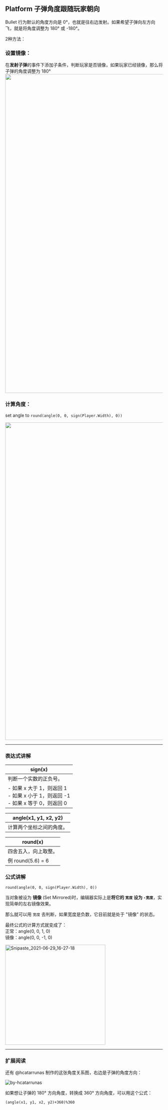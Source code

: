 ## Platform 子弹角度跟随玩家朝向

Bullet 行为默认的角度方向是 0°，也就是往右边发射。如果希望子弹向左方向飞，就是将角度调整为 180° 或 -180°。  

2种方法：

### 设置镜像：  
在**发射子弹**的事件下添加子条件，判断玩家是否镜像，如果玩家已经镜像，那么将子弹的角度调整为 180°  
<img width="1020" src="https://user-images.githubusercontent.com/45864744/123759739-c55fb080-d8f2-11eb-83f3-8257fe9228d1.png">


### 计算角度：  
set angle to `round(angle(0, 0, sign(Player.Width), 0))` 

<img width="1016" src="https://user-images.githubusercontent.com/45864744/123760509-7e25ef80-d8f3-11eb-8249-8b522965134d.png">


---

### 表达式讲解 

| **sign(x)**              |
| ------------------------ |
|  判断一个实数的正负号。   |
| - 如果 x 大于 1，则返回  1  <br> - 如果 x 小于 1，则返回 -1  <br> - 如果 x 等于 0，则返回  0  |


| **angle(x1, y1, x2, y2)**   |
| --------------------------- |
| 计算两个坐标之间的角度。     |


| **round(x)**         |
| -------------------- |
| 四舍五入，向上取整。  |
| 例 round(5.6) = 6    |


### 公式讲解

```
round(angle(0, 0, sign(Player.Width), 0))
```

当对象被设为 **镜像** (Set Mirrored)时，编辑器实际上是**将它的 `宽度` 设为 `-宽度`**，实现简单的左右镜像效果。  

那么就可以用 `宽度` 去判断，如果宽度是负数，它目前就是处于 "镜像" 的状态。
  
最终公式的计算方式就变成了：  
正常：angle(0, 0, 1, 0)  
镜像：angle(0, 0, -1, 0)
  
<img width="320" alt="Snipaste_2021-06-29_16-27-18" src="https://user-images.githubusercontent.com/45864744/123763949-e5916e80-d8f6-11eb-8585-4f5e0deb366a.png">
    
    
    
---
    
### 扩展阅读

还有 @hcatarrunas 制作的这张角度关系图，右边是子弹的角度方向：  

![by-hcatarrunas](https://user-images.githubusercontent.com/45864744/123764134-1671a380-d8f7-11eb-8486-3ac9b95cbc26.png)



如果想让子弹的 180° 方向角度，转换成 360° 方向角度，可以用这个公式：
```
(angle(x1, y1, x2, y2)+360)%360
```
